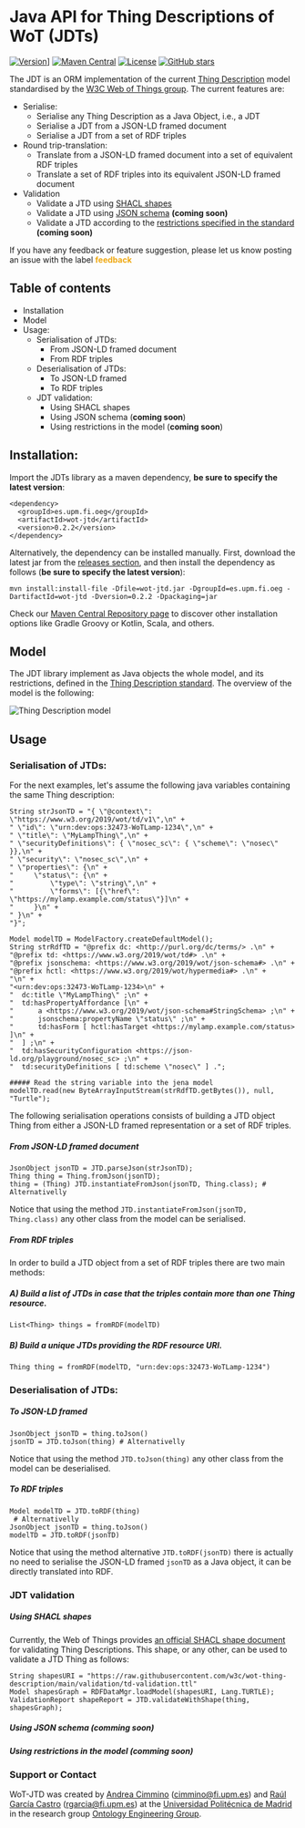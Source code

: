 # Java API for Thing Descriptions of WoT (JDTs)
[![Version](https://img.shields.io/badge/Version-0.2.2-orange)](https://github.com/oeg-upm/wot-jtd/releases)] [![Maven Central](https://img.shields.io/badge/Maven%20Central-v0.2.2-green)](https://search.maven.org/search?q=g:%22es.upm.fi.oeg%22%20AND%20a:%22wot-jtd%22) [![License](https://img.shields.io/badge/License-Apache%202.0-blue.svg)](https://opensource.org/licenses/Apache-2.0) [![GitHub stars](https://img.shields.io/github/stars/Naereen/StrapDown.js.svg?style=social&label=Star&maxAge=2592000)](https://github.com/oeg-upm/wot-jtd/stargazers)

The JDT is an ORM implementation of the current [Thing Description](https://www.w3.org/TR/wot-thing-description/) model standardised by the [W3C Web of Things group](https://www.w3.org/WoT/). The current features are:
 * Serialise:
	 * Serialise any Thing Description as a Java Object, i.e., a JDT
	 * Serialise a JDT from a JSON-LD framed document
	 * Serialise a JDT from a set of RDF triples
 * Round trip-translation:
	 * Translate from a JSON-LD framed document into a set of equivalent RDF triples
	 * Translate a set of RDF triples into its equivalent JSON-LD framed document
 * Validation 
	 * Validate a JTD using [SHACL shapes](https://www.w3.org/TR/shacl/)
	 * Validate a JTD using [JSON schema](https://json-schema.org/)  **(coming soon)**
	 * Validate a JTD according to the [restrictions specified in the standard](https://www.w3.org/TR/wot-thing-description/)  **(coming soon)**


If you have any feedback or feature suggestion, please let us know posting an issue with the label <span style="color:#EFA914">**feedback**</span>

## Table of contents

* Installation
* Model
* Usage:
    * Serialisation of JTDs:
		* From JSON-LD framed document
		* From RDF triples
	* Deserialisation of JTDs:
		* To JSON-LD framed
		* To RDF triples
	* JDT validation: 
		* Using SHACL shapes
		* Using JSON schema (**coming soon**)
		* Using restrictions in the model (**coming soon**)



## Installation:
Import the JDTs library as a maven dependency, **be sure to specify the latest version**:

```
<dependency>
  <groupId>es.upm.fi.oeg</groupId>
  <artifactId>wot-jtd</artifactId>
  <version>0.2.2</version>
</dependency>
``` 

Alternatively, the dependency can be installed manually. First, download the latest jar from the [releases section](), and then install the dependency as follows (**be sure to specify the latest version**):
````
mvn install:install-file -Dfile=wot-jtd.jar -DgroupId=es.upm.fi.oeg -DartifactId=wot-jtd -Dversion=0.2.2 -Dpackaging=jar
````

Check our [Maven Central Repository page](https://search.maven.org/artifact/es.upm.fi.oeg/wot-jtd/0.2.2/jar) to discover other installation options like Gradle Groovy or Kotlin, Scala, and others. 

## Model

The JDT library implement as Java objects the whole model, and its restrictions, defined in the [Thing Description standard](https://www.w3.org/TR/wot-thing-description/). The overview of the model is the following:

![Thing Description model](https://www.w3.org/TR/wot-thing-description/visualization/td.png)


## Usage

### Serialisation of JTDs:

For the next examples, let's assume the following java variables containing the same Thing description:
````
String strJsonTD = "{ \"@context\": \"https://www.w3.org/2019/wot/td/v1\",\n" +
" \"id\": \"urn:dev:ops:32473-WoTLamp-1234\",\n" +
" \"title\": \"MyLampThing\",\n" +
" \"securityDefinitions\": { \"nosec_sc\": { \"scheme\": \"nosec\" }},\n" +
" \"security\": \"nosec_sc\",\n" +
" \"properties\": {\n" +
"     \"status\": {\n" +
"         \"type\": \"string\",\n" +
"         \"forms\": [{\"href\": \"https://mylamp.example.com/status\"}]\n" +
"     }\n" +
" }\n" +
"}";
````

````
Model modelTD = ModelFactory.createDefaultModel();
String strRdfTD = "@prefix dc: <http://purl.org/dc/terms/> .\n" +
"@prefix td: <https://www.w3.org/2019/wot/td#> .\n" +
"@prefix jsonschema: <https://www.w3.org/2019/wot/json-schema#> .\n" +
"@prefix hctl: <https://www.w3.org/2019/wot/hypermedia#> .\n" +
"\n" +
"<urn:dev:ops:32473-WoTLamp-1234>\n" +
"  dc:title \"MyLampThing\" ;\n" +
"  td:hasPropertyAffordance [\n" +
"      a <https://www.w3.org/2019/wot/json-schema#StringSchema> ;\n" +
"      jsonschema:propertyName \"status\" ;\n" +
"      td:hasForm [ hctl:hasTarget <https://mylamp.example.com/status> ]\n" +
"  ] ;\n" +
"  td:hasSecurityConfiguration <https://json-ld.org/playground/nosec_sc> ;\n" +
"  td:securityDefinitions [ td:scheme \"nosec\" ] .";

##### Read the string variable into the jena model
modelTD.read(new ByteArrayInputStream(strRdfTD.getBytes()), null, "Turtle");
````



The following serialisation operations consists of building a JTD object Thing from either a JSON-LD framed representation or a set of RDF triples. 
##### From JSON-LD framed document

````
JsonObject jsonTD = JTD.parseJson(strJsonTD);
Thing thing = Thing.fromJson(jsonTD);
thing = (Thing) JTD.instantiateFromJson(jsonTD, Thing.class); # Alternativelly
````
Notice that using the method `JTD.instantiateFromJson(jsonTD, Thing.class)` any other class from the model can be serialised.

##### From RDF triples
In order to build a JTD object from a set of RDF triples there are two main methods:
##### A) Build a list of JTDs in case that the triples contain more than one Thing resource.
`````
List<Thing> things = fromRDF(modelTD)
`````
##### B) Build a unique JTDs providing the RDF  resource URI. 
`````
Thing thing = fromRDF(modelTD, "urn:dev:ops:32473-WoTLamp-1234")
`````

### Deserialisation of JTDs:

##### To JSON-LD framed
````
JsonObject jsonTD = thing.toJson()
jsonTD = JTD.toJson(thing) # Alternativelly
````
Notice that using the method `JTD.toJson(thing)` any other class from the model can be deserialised.

##### To RDF triples

````
Model modelTD = JTD.toRDF(thing)
 # Alternativelly
JsonObject jsonTD = thing.toJson()
modelTD = JTD.toRDF(jsonTD)
````

Notice that using the method alternative `JTD.toRDF(jsonTD)` there is actually no need to serialise the JSON-LD framed `jsonTD` as a Java object, it can be directly translated into RDF.


### JDT validation

##### Using SHACL shapes
Currently, the Web of Things provides [an official SHACL shape document](https://github.com/w3c/wot-thing-description/blob/main/validation/td-validation.ttl) for validating Thing Descriptions. This shape, or any other, can be used to validate a JTD Thing as follows:

````
String shapesURI = "https://raw.githubusercontent.com/w3c/wot-thing-description/main/validation/td-validation.ttl"
Model shapesGraph = RDFDataMgr.loadModel(shapesURI, Lang.TURTLE);
ValidationReport shapeReport = JTD.validateWithShape(thing, shapesGraph);
````

##### Using JSON schema (*comming soon*)
##### Using restrictions in the model (*comming soon*)


### Support or Contact
WoT-JTD was created by [Andrea Cimmino](https://scholar.google.es/citations?user=_6U9WMcAAAAJ&hl=es&oi=ao) (cimmino@fi.upm.es) and [Raúl García Castro](http://garcia-castro.com/) (rgarcia@fi.upm.es) at the [Universidad Politécnica de Madrid](https://www.upm.es/) in the research group [Ontology Engineering Group](https://oeg.fi.upm.es/).

